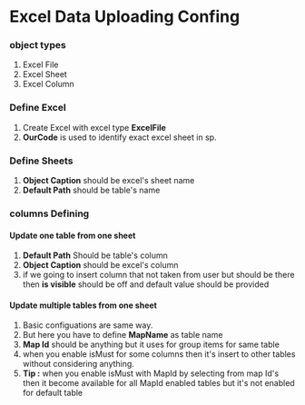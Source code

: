 # Excel Data Uploading Confing

### object types
1. Excel File
2. Excel Sheet
3. Excel Column

### Define Excel

1. Create Excel with excel type **ExcelFile**
2. **OurCode** is used to identify exact excel sheet in sp.

### Define Sheets
1. **Object Caption** should be excel's sheet name
2. **Default Path** should be table's name

### columns Defining 

#### Update one table from one sheet

1. **Default Path** Should be table's column
2. **Object Caption** should be excel's column
3. if we going to insert column that not taken from user but should be there then **is visible** should be off and default value should be provided

#### Update multiple tables from one sheet

1. Basic configuations are same way.
2. But here you have to define **MapName** as table name
3. **Map Id** should be anything but it uses for group items for same table
4. when you enable isMust for some columns then it's insert to other tables without considering anything. 
5. **Tip :** when you enable isMust with MapId by selecting from map Id's then it become available for all MapId enabled tables but it's not enabled for default table